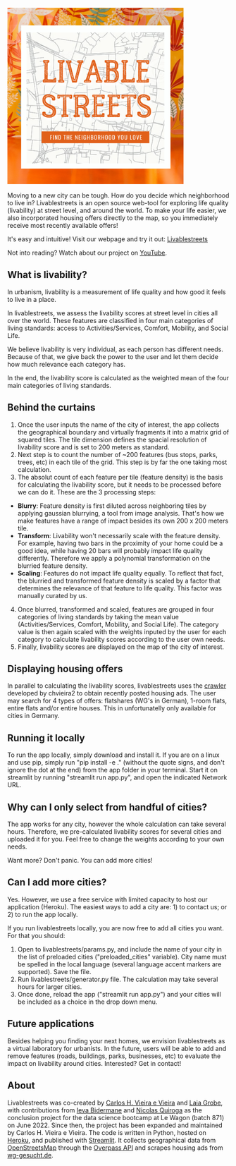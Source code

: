 [<img alt="Livable Streets logo" width="400px" src="livablestreets_logo.png" />](https://livablestreets.herokuapp.com/)

Moving to a new city can be tough. How do you decide which neighborhood to live in? Livablestreets is an open source web-tool for exploring life quality (livability) at street level, and around the world. To make your life easier, we also incorporated housing offers directly to the map, so you immediately receive most recently available offers!

It's easy and intuitive! Visit our webpage and try it out: [Livablestreets](https://livablestreets.streamlit.app/)


Not into reading? Watch about our project on [YouTube](https://youtu.be/KkeSt6GFsLI?t=1950).


## What is livability?
In urbanism, livability is a measurement of life quality and how good it feels to live in a place.

In livablestreets, we assess the livability scores at street level in cities all over the world. These features are classified in four main categories of living standards: access to Activities/Services, Comfort, Mobility, and Social Life.

We believe livability is very individual, as each person has different needs. Because of that, we give back the power to the user and let them decide how much relevance each category has.

In the end, the livability score is calculated as the weighted mean of the four main categories of living standards. 

## Behind the curtains
1. Once the user inputs the name of the city of interest, the app collects the geographical boundary and virtually fragments it into a matrix grid of squared tiles. The tile dimension defines the spacial resolution of livability score and is set to 200 meters as standard.
2. Next step is to count the number of ~200 features (bus stops, parks, trees, etc) in each tile of the grid. This step is by far the one taking most calculation.
3. The absolut count of each feature per tile (feature density) is the basis for calculating the livability score, but it needs to be processed before we can do it. These are the 3 processing steps:
- **Blurry**: Feature density is first diluted across neighboring tiles by applying gaussian blurrying, a tool from image analysis. That's how we make features have a range of impact besides its own 200 x 200 meters tile.
- **Transform**: Livability won't necessarily scale with the feature density. For example, having two bars in the proximity of your home could be a good idea, while having 20 bars will probably impact life quality differently. Therefore we apply a polynomial transformation on the blurried feature density. 
- **Scaling**: Features do not impact life quality equally. To reflect that fact, the blurried and transformed feature density is scaled by a factor that determines the relevance of that feature to life quality. This factor was manually curated by us.
4. Once blurred, transformed and scaled, features are grouped in four categories of living standards by taking the mean value (Activities/Services, Comfort, Mobility, and Social Life). The category value is then again scaled with the weights inputed by the user for each category to calculate livability scores according to the user own needs.
5. Finally, livability scores are displayed on the map of the city of interest.

## Displaying housing offers
In parallel to calculating the livability scores, livablestreets uses the [crawler](https://github.com/chvieira2/housing_crawler) developed by chvieira2 to obtain recently posted housing ads. The user may search for 4 types of offers: flatshares (WG's in German), 1-room flats, entire flats and/or entire houses. This in unfortunatelly only available for cities in Germany.

## Running it locally
To run the app locally, simply download and install it. If you are on a linux and use pip, simply run "pip install -e ." (without the quote signs, and don't ignore the dot at the end) from the app folder in your terminal. Start it on streamlit by running "streamlit run app.py", and open the indicated Network URL.

## Why can I only select from handful of cities?
The app works for any city, however the whole calculation can take several hours. Therefore, we pre-calculated livability scores for several cities and uploaded it for you. Feel free to change the weights according to your own needs.

Want more? Don't panic. You can add more cities!

## Can I add more cities?
Yes. However, we use a free service with limited capacity to host our application (Heroku). The easiest ways to add a city are: 1) to contact us; or 2) to run the app locally.

If you run livablestreets locally, you are now free to add all cities you want. For that you should:
1. Open to livablestreets/params.py, and include the name of your city in the list of preloaded cities ("preloaded_cities" variable). City name must be spelled in the local language (several language accent markers are supported). Save the file.
2. Run livablestreets/generator.py file. The calculation may take several hours for larger cities.
3. Once done, reload the app ("streamlit run app.py") and your cities will be included as a choice in the drop down menu.

## Future applications
Besides helping you finding your next homes, we envision livablestreets as a virtual laboratory for urbanists. In the future, users will be able to add and remove features (roads, buildings, parks, businesses, etc) to evaluate the impact on livability around cities. Interested? Get in contact!

## About
Livablestreets was co-created by [Carlos H. Vieira e Vieira](https://github.com/chvieira2) and [Laia Grobe](https://github.com/Laiagdla), with contributions from [Ieva Bidermane](https://github.com/ievabi) and [Nicolas Quiroga](https://github.com/nicoquiroga941) as the conclusion project for the data science bootcamp at Le Wagon (batch 871) on June 2022. Since then, the project has been expanded and maintained by Carlos H. Vieira e Vieira.
The code is written in Python, hosted on [Heroku](https://www.heroku.com), and published with [Streamlit](https://streamlit.io/). It collects geographical data from [OpenStreetsMap](www.openstreetmap.org) through the [Overpass API](http://overpass-api.de/) and scrapes housing ads from [wg-gesucht.de](https://www.wg-gesucht.de/).
